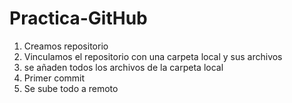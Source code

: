 # Practica-GitHub

1. Creamos repositorio
2. Vinculamos el repositorio con una carpeta local y sus archivos
3. se añaden todos los archivos de la carpeta local
4. Primer commit
5. Se sube todo a remoto
